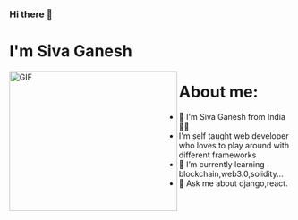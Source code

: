 ### Hi there 👋
# I'm Siva Ganesh

<img src="https://media.giphy.com/media/USV0ym3bVWQJJmNu3N/giphy.gif" alt="GIF" width=300 height=250 align='left'></a>   



# About me:
- 👨 I'm Siva Ganesh from India :rainbow_flag: 
-    I'm self taught web developer who loves to play around with different frameworks
- 🌱 I’m currently learning blockchain,web3.0,solidity...
- 💬 Ask me about django,react.


